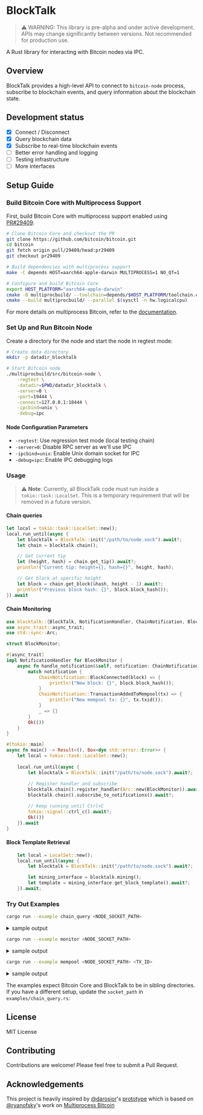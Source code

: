 # BlockTalk

> ⚠️ WARNING: This library is pre-alpha and under active development. APIs may change significantly between versions. Not recommended for production use.

A Rust library for interacting with Bitcoin nodes via IPC.

## Overview
BlockTalk provides a high-level API to connect to `bitcoin-node` process, subscribe to blockchain events, and query information about the blockchain state.

## Development status
- [x] Connect / Disconnect
- [x] Query blockchain data 
- [x] Subscribe to real-time blockchain events
- [ ] Better error handling and logging
- [ ] Testing infrastructure
- [ ] More interfaces

## Setup Guide
### Build Bitcoin Core with Multiprocess Support
First, build Bitcoin Core with multiprocess support enabled using [PR#29409](https://github.com/bitcoin/bitcoin/pull/29409).

```bash
# Clone Bitcoin Core and checkout the PR
git clone https://github.com/bitcoin/bitcoin.git
cd bitcoin
git fetch origin pull/29409/head:pr29409
git checkout pr29409

# Build dependencies with multiprocess support
make -C depends HOST=aarch64-apple-darwin MULTIPROCESS=1 NO_QT=1

# Configure and build Bitcoin Core
export HOST_PLATFORM="aarch64-apple-darwin"
cmake -B multiprocbuild/ --toolchain=depends/$HOST_PLATFORM/toolchain.cmake
cmake --build multiprocbuild/ --parallel $(sysctl -n hw.logicalcpu)
```
For more details on multiprocess Bitcoin, refer to the [documentation](https://github.com/bitcoin/bitcoin/blob/master/doc/multiprocess.md#installation).

### Set Up and Run Bitcoin Node
Create a directory for the node and start the node in regtest mode:

```bash
# Create data directory
mkdir -p datadir_blocktalk

# Start Bitcoin node
./multiprocbuild/src/bitcoin-node \
    -regtest \
    -datadir=$PWD/datadir_blocktalk \
    -server=0 \
    -port=19444 \
    -connect=127.0.0.1:18444 \
    -ipcbind=unix \
    -debug=ipc
```

#### Node Configuration Parameters
- `-regtest`: Use regression test mode (local testing chain)
- `-server=0`: Disable RPC server as we'll use IPC
- `-ipcbind=unix`: Enable Unix domain socket for IPC
- `-debug=ipc`: Enable IPC debugging logs

### Usage

> ⚠️ **Note**: Currently, all BlockTalk code must run inside a `tokio::task::LocalSet`. This is a temporary requirement that will be removed in a future version.

#### Chain queries

```rust
let local = tokio::task::LocalSet::new();
local.run_until(async {
    let blocktalk = BlockTalk::init("/path/to/node.sock").await?;
    let chain = blocktalk.chain();

    // Get current tip
    let (height, hash) = chain.get_tip().await?;
    println!("Current tip: height={}, hash={}", height, hash);

    // Get block at specific height
    let block = chain.get_block(&hash, height - 1).await?;
    println!("Previous block hash: {}", block.block_hash());
}).await
```

#### Chain Monitoring

```rust
use blocktalk::{BlockTalk, NotificationHandler, ChainNotification, BlockTalkError};
use async_trait::async_trait;
use std::sync::Arc;

struct BlockMonitor;

#[async_trait]
impl NotificationHandler for BlockMonitor {
    async fn handle_notification(&self, notification: ChainNotification) -> Result<(), BlockTalkError> {
        match notification {
            ChainNotification::BlockConnected(block) => {
                println!("New block: {}", block.block_hash());
            }
            ChainNotification::TransactionAddedToMempool(tx) => {
                println!("New mempool tx: {}", tx.txid());
            }
            _ => {}
        }
        Ok(())
    }
}

#[tokio::main]
async fn main() -> Result<(), Box<dyn std::error::Error>> {
    let local = tokio::task::LocalSet::new();
    
    local.run_until(async {
        let blocktalk = BlockTalk::init("/path/to/node.sock").await?;
        
        // Register handler and subscribe
        blocktalk.chain().register_handler(Arc::new(BlockMonitor)).await?;
        blocktalk.chain().subscribe_to_notifications().await?;

        // Keep running until Ctrl+C
        tokio::signal::ctrl_c().await?;
        Ok(())
    }).await
}
```

#### Block Template Retrieval
```rust
    let local = LocalSet::new();
    local.run_until(async {
        let blocktalk = BlockTalk::init("/path/to/node.sock").await?;

        let mining_interface = blocktalk.mining();
        let template = mining_interface.get_block_template().await?;
    }).await;
```

### Try Out Examples

```bash 
cargo run --example chain_query <NODE_SOCKET_PATH>
```

<details>
<summary> sample output </summary>

```
⏳ Connecting to Bitcoin node...
✅ Connected successfully!

╔════════════════════════════════════════════════════════════════════════════╗
║                              Current Chain Tip                             ║
╠════════════════════════════════════════════════════════════════════════════╣
║ Height │ 267                                                               ║
╟────────┼───────────────────────────────────────────────────────────────────╢
║ Hash   │ 3e6033329b2c77f249afe44b4444b18c133f587684fe84b21071a3653bae051e  ║
╚════════╧═══════════════════════════════════════════════════════════════════╝

╔═════════════════════════════════════════════════════════════════════════════════╗
║                                   Block Details                                 ║
╠═════════════════════════════════════════════════════════════════════════════════╣
║ Hash         │ 3e6033329b2c77f249afe44b4444b18c133f587684fe84b21071a3653bae051e ║
╟──────────────┼──────────────────────────────────────────────────────────────────╢
║ Prev Block   │ 60cda1ced332983c6a399bd22a12852ccd87650f34b51ac3a50384c77c54fdb4 ║
║ Merkle Root  │ 16c58a40955eff72595005a57af39af83450d76c5d932742522198c49b51962f ║
║ Timestamp    │ 1740248760                                                       ║
║ Nonce        │ 0                                                                ║
║ TX Count     │ 1                                                                ║
╟──────────────┴──────────────────────────────────────────────────────────────────╢
║                                 Transactions                                    ║
╠═════════════════════════════════════════════════════════════════════════════════╣
║ TX #1                                                                           ║
║ ├─ TXID      │ 16c58a40955eff72595005a57af39af83450d76c5d932742522198c49b51962f ║
║ ├─ Inputs    │ 1                                                                ║
║ ├─ Outputs   │ 2                                                                ║
║ └─ Sample Out│ 25 BTC satoshis                                                  ║
║     [Coinbase Transaction]                                                      ║
╟─────────────────────────────────────────────────────────────────────────────────╢
║ Block Size   │ 250 bytes                                                        ║
╚═════════════════════════════════════════════════════════════════════════════════╝
```
</details>

```bash 
cargo run --example monitor <NODE_SOCKET_PATH>
```

<details>
<summary> sample output </summary>

```
✅ Connected successfully!
🔍 Monitoring blockchain events. Press Ctrl+C to exit.

╔═════════════════════════════════════════════════════════════════════════════════╗
║                         Transaction Added to Mempool                            ║
╠═════════════════════════════════════════════════════════════════════════════════╣
║ TXID         │ 55c8771b606609f1f6f8d3e15f01bfc1af3c6e43feeb4fd4271adf67a5844115 ║
║ Inputs       │ 1                                                                ║
║ Outputs      │ 1                                                                ║
╚══════════════╧══════════════════════════════════════════════════════════════════╝
```
</details>

```bash 
cargo run --example mempool <NODE_SOCKET_PATH> <TX_ID>
```

<details>
<summary> sample output </summary>

```
✅ Connected successfully!
🔍 Monitoring blockchain events. Press Ctrl+C to exit.

⏳ Connecting to Bitcoin node...
✅ Connected successfully!

╔════════════════════════════════════════════════════════════════════════════╗
║                              Mempool Status                                ║
╠════════════════════════════════════════════════════════════════════════════╣
║ Transaction │ ffcc17d72dec6393e48881bce6c4da4cec4053217016d451cf89bfdb4e5bd3b2  ║
╟────────────┼───────────────────────────────────────────────────────────────────╢
║ Status     │ In Mempool                                                        ║
╚════════════╧═══════════════════════════════════════════════════════════════╝

╔════════════════════════════════════════════════════════════════════════════╗
║                            Transaction Descendants                         ║
╠════════════════════════════════════════════════════════════════════════════╣
║ Transaction │ ffcc17d72dec6393e48881bce6c4da4cec4053217016d451cf89bfdb4e5bd3b2  ║
╟────────────┼───────────────────────────────────────────────────────────────────╢
║ Status     │ No Descendants                                                    ║
╚════════════╧═══════════════════════════════════════════════════════════════╝

╔════════════════════════════════════════════════════════════════════════════╗
║                            Transaction Ancestry                            ║
╠════════════════════════════════════════════════════════════════════════════╣
║ Transaction │ ffcc17d72dec6393e48881bce6c4da4cec4053217016d451cf89bfdb4e5bd3b2  ║
╟────────────┼───────────────────────────────────────────────────────────────────╢
║ Ancestors  │ 1                                                                 ║
║ Descendants│ 1                                                                 ║
║ Size       │ 141 bytes                                                         ║
║ Fees       │ 141 satoshis                                                      ║
╚════════════╧═══════════════════════════════════════════════════════════════╝
```
</details>

The examples expect Bitcoin Core and BlockTalk to be in sibling directories. If you have a different setup, update the `socket_path` in `examples/chain_query.rs`:

## License
MIT License

## Contributing
Contributions are welcome! Please feel free to submit a Pull Request.

## Acknowledgements 
This project is heavily inspired by [@darosior](https://github.com/darosior)'s [prototype](https://github.com/darosior/core_bdk_wallet) which is based on [@ryanofsky](https://github.com/ryanofsky)'s work on [Multiprocess Bitcoin](https://github.com/ryanofsky/bitcoin/blob/pr/ipc/doc/design/multiprocess.md)
